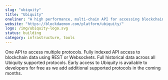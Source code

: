 ```yaml
---
slug: "ubiquity"
title: "Ubiquity"
oneliner: "A high performance, multi-chain API for accessing blockchain data."
website: "https://blockdaemon.com/platform/ubiquity/"
logo: /img/ubiquity-logo.svg
status: building
category: infrastructure, tools
---
```


One API to access multiple protocols. Fully indexed API access to blockchain data using REST or Websockets. Full historical data across all Ubiquity supported protocols. Early access to Ubiquity is available to developers for free as we add additional supported protocols in the coming months.
